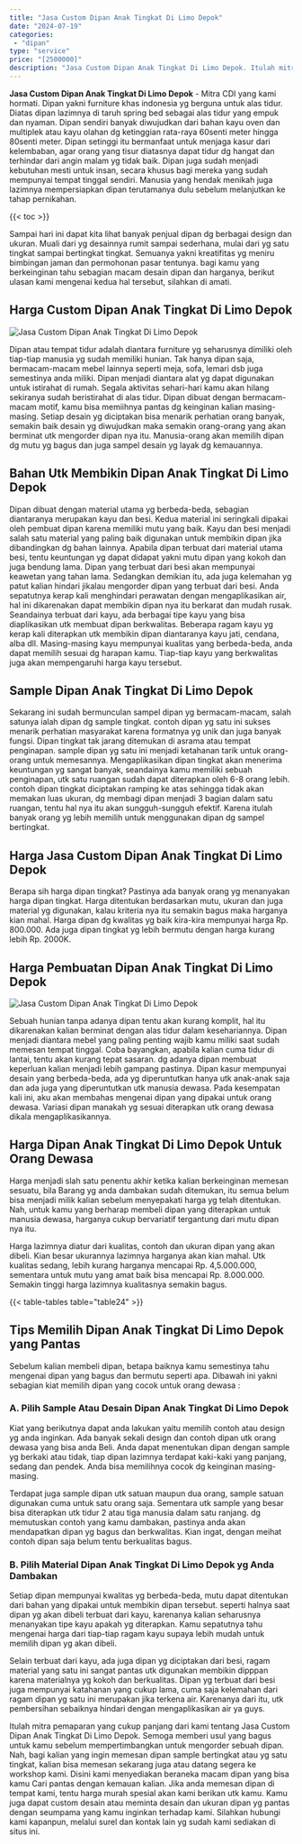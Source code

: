 ```yaml
---
title: "Jasa Custom Dipan Anak Tingkat Di Limo Depok"
date: "2024-07-19"
categories:
 - "dipan"
type: "service"
price: "[2500000]"
description: "Jasa Custom Dipan Anak Tingkat Di Limo Depok. Itulah mitra pemaparan yang cukup panjang dari kami tentang Jasa Custom Dipan Anak Tingkat Di Limo Depok. Semog..."
---
```


**Jasa Custom Dipan Anak Tingkat Di Limo Depok** - Mitra CDI yang kami hormati. Dipan yakni furniture khas indonesia yg berguna untuk alas tidur. Diatas dipan lazimnya di taruh spring bed sebagai alas tidur yang empuk dan nyaman. Dipan sendiri banyak diwujudkan dari bahan kayu oven dan multiplek atau kayu olahan dg ketinggian rata-raya 60senti meter hingga 80senti meter. Dipan setinggi itu bermanfaat untuk menjaga kasur dari kelembaban, agar orang yang tisur diatasnya dapat tidur dg hangat dan terhindar dari angin malam yg tidak baik. Dipan juga sudah menjadi kebutuhan mesti untuk insan, secara khusus bagi mereka yang sudah mempunyai tempat tinggal sendiri. Manusia yang hendak menikah juga lazimnya mempersiapkan dipan terutamanya dulu sebelum melanjutkan ke tahap pernikahan.

{{< toc >}}

Sampai hari ini dapat kita lihat banyak penjual dipan dg berbagai design dan ukuran. Muali dari yg desainnya rumit sampai sederhana, mulai dari yg satu tingkat sampai bertingkat tingkat. Semuanya yakni kreatifitas yg meniru bimbingan jaman dan permohonan pasar tentunya. bagi kamu yang berkeinginan tahu sebagian macam desain dipan dan harganya, berikut ulasan kami mengenai kedua hal tersebut, silahkan di amati.

## Harga Custom Dipan Anak Tingkat Di Limo Depok

![Jasa Custom Dipan Anak Tingkat Di Limo Depok](/images/mebel/dipan-anak-009.jpg)

Dipan atau tempat tidur adalah diantara furniture yg seharusnya dimiliki oleh tiap-tiap manusia yg sudah memiliki hunian. Tak hanya dipan saja, bermacam-macam mebel lainnya seperti meja, sofa, lemari dsb juga semestinya anda miliki. Dipan menjadi diantara alat yg dapat digunakan untuk istirahat di rumah. Segala aktivitas sehari-hari kamu akan hilang sekiranya sudah beristirahat di alas tidur. Dipan dibuat dengan bermacam-macam motif, kamu bisa memiihnya pantas dg keinginan kalian masing-masing. Setiap desain yg diciptakan bisa menarik perhatian orang banyak, semakin baik desain yg diwujudkan maka semakin orang-orang yang akan berminat utk mengorder dipan nya itu. Manusia-orang akan memilih dipan dg mutu yg bagus dan juga sampel desain yg layak dg kemauannya.

## Bahan Utk Membikin Dipan Anak Tingkat Di Limo Depok

Dipan dibuat dengan material utama yg berbeda-beda, sebagian diantaranya merupakan kayu dan besi. Kedua material ini seringkali dipakai oleh pembuat dipan karena memiliki mutu yang baik. Kayu dan besi menjadi salah satu material yang paling baik digunakan untuk membikin dipan jika dibandingkan dg bahan lainnya. Apabila dipan terbuat dari material utama besi, tentu keuntungan yg dapat didapat yakni mutu dipan yang kokoh dan juga bendung lama. Dipan yang terbuat dari besi akan mempunyai keawetan yang tahan lama. Sedangkan demikian itu, ada juga kelemahan yg patut kalian hindari jikalau mengorder dipan yang terbuat dari besi. Anda sepatutnya kerap kali menghindari perawatan dengan mengaplikasikan air, hal ini dikarenakan dapat membikin dipan nya itu berkarat dan mudah rusak. Seandainya terbuat dari kayu, ada berbagai tipe kayu yang bisa diaplikasikan utk membuat dipan berkwalitas. Beberapa ragam kayu yg kerap kali diterapkan utk membikin dipan diantaranya kayu jati, cendana, alba dll. Masing-masing kayu mempunyai kualitas yang berbeda-beda, anda dapat memilih sesuai dg harapan kamu. Tiap-tiap kayu yang berkwalitas juga akan mempengaruhi harga kayu tersebut.

## Sample Dipan Anak Tingkat Di Limo Depok

Sekarang ini sudah bermunculan sampel dipan yg bermacam-macam, salah satunya ialah dipan dg sample tingkat. contoh dipan yg satu ini sukses menarik perhatian masyarakat karena formatnya yg unik dan juga banyak fungsi. Dipan tingkat tak jarang ditemukan di asrama atau tempat penginapan. sample dipan yg satu ini menjadi ketahanan tarik untuk orang-orang untuk memesannya. Mengaplikasikan dipan tingkat akan menerima keuntungan yg sangat banyak, seandainya kamu memiliki sebuah penginapan, utk satu ruangan sudah dapat diterapkan oleh 6-8 orang lebih. contoh dipan tingkat diciptakan ramping ke atas sehingga tidak akan memakan luas ukuran, dg membagi dipan menjadi 3 bagian dalam satu ruangan, tentu hal nya itu akan sungguh-sungguh efektif. Karena itulah banyak orang yg lebih memilih untuk menggunakan dipan dg sampel bertingkat.

## Harga Jasa Custom Dipan Anak Tingkat Di Limo Depok

Berapa sih harga dipan tingkat? Pastinya ada banyak orang yg menanyakan harga dipan tingkat. Harga ditentukan berdasarkan mutu, ukuran dan juga material yg digunakan, kalau kriteria nya itu semakin bagus maka harganya kian mahal. Harga dipan dg kwalitas yg baik kira-kira mempunyai harga Rp. 800.000. Ada juga dipan tingkat yg lebih bermutu dengan harga kurang lebih Rp. 2000K.

## Harga Pembuatan Dipan Anak Tingkat Di Limo Depok

![Jasa Custom Dipan Anak Tingkat Di Limo Depok](/images/mebel/dipan-dewasa-006.jpg)

Sebuah hunian tanpa adanya dipan tentu akan kurang komplit, hal itu dikarenakan kalian berminat dengan alas tidur dalam kesehariannya. Dipan menjadi diantara mebel yang paling penting wajib kamu miliki saat sudah memesan tempat tinggal. Coba bayangkan, apabila kalian cuma tidur di lantai, tentu akan kurang tepat sasaran. dg adanya dipan membuat keperluan kalian menjadi lebih gampang pastinya. Dipan kasur mempunyai desain yang berbeda-beda, ada yg diperuntutkan hanya utk anak-anak saja dan ada juga yang diperuntutkan utk manusia dewasa. Pada kesempatan kali ini, aku akan membahas mengenai dipan yang dipakai untuk orang dewasa. Variasi dipan manakah yg sesuai diterapkan utk orang dewasa dikala mengaplikasikannya.

## Harga Dipan Anak Tingkat Di Limo Depok Untuk Orang Dewasa

Harga menjadi slah satu penentu akhir ketika kalian berkeinginan memesan sesuatu, bila Barang yg anda dambakan sudah ditemukan, itu semua belum bisa menjadi milik kalian sebelum menyepakati harga yg telah ditentukan. Nah, untuk kamu yang berharap membeli dipan yang diterapkan untuk manusia dewasa, harganya cukup bervariatif tergantung dari mutu dipan nya itu.

Harga lazimnya diatur dari kualitas, contoh dan ukuran dipan yang akan dibeli. Kian besar ukurannya lazimnya harganya akan kian mahal. Utk kualitas sedang, lebih kurang harganya mencapai Rp. 4,5.000.000, sementara untuk mutu yang amat baik bisa mencapai Rp. 8.000.000. Semakin tinggi harga lazimnya kualitasnya semakin bagus.

{{< table-tables table="table24" >}}

## Tips Memilih Dipan Anak Tingkat Di Limo Depok yang Pantas

Sebelum kalian membeli dipan, betapa baiknya kamu semestinya tahu mengenai dipan yang bagus dan bermutu seperti apa. Dibawah ini yakni sebagian kiat memilih dipan yang cocok untuk orang dewasa :

### A. Pilih Sample Atau Desain Dipan Anak Tingkat Di Limo Depok

Kiat yang berikutnya dapat anda lakukan yaitu memilih contoh atau design yg anda inginkan. Ada banyak sekali design dan contoh dipan utk orang dewasa yang bisa anda Beli. Anda dapat menentukan dipan dengan sample yg berkaki atau tidak, tiap dipan lazimnya terdapat kaki-kaki yang panjang, sedang dan pendek. Anda bisa memilihnya cocok dg keinginan masing-masing.

Terdapat juga sample dipan utk satuan maupun dua orang, sample satuan digunakan cuma untuk satu orang saja. Sementara utk sample yang besar bisa diterapkan utk tidur 2 atau tiga manusia dalam satu ranjang. dg memutuskan contoh yang kamu dambakan, pastinya anda akan mendapatkan dipan yg bagus dan berkwalitas. Kian ingat, dengan meihat contoh dipan saja belum tentu berkualitas bagus.

### B. Pilih Material Dipan Anak Tingkat Di Limo Depok yg Anda Dambakan

Setiap dipan mempunyai kwalitas yg berbeda-beda, mutu dapat ditentukan dari bahan yang dipakai untuk membikin dipan tersebut. seperti halnya saat dipan yg akan dibeli terbuat dari kayu, karenanya kalian seharusnya menanyakan tipe kayu apakah yg diterapkan. Kamu sepatutnya tahu mengenai harga dari tiap-tiap ragam kayu supaya lebih mudah untuk memilih dipan yg akan dibeli.

Selain terbuat dari kayu, ada juga dipan yg diciptakan dari besi, ragam material yang satu ini sangat pantas utk digunakan membikin dipppan karena materialnya yg kokoh dan berkualitas. Dipan yg terbuat dari besi juga mempunyai katahanan yang cukup lama, cuma saja kelemahan dari ragam dipan yg satu ini merupakan jika terkena air. Karenanya dari itu, utk pembersihan sebaiknya hindari dengan mengaplikasikan air ya guys.

Itulah mitra pemaparan yang cukup panjang dari kami tentang Jasa Custom Dipan Anak Tingkat Di Limo Depok. Semoga memberi usul yang bagus untuk kamu sebelum mempertimbangkan untuk mengorder sebuah dipan. Nah, bagi kalian yang ingin memesan dipan sample bertingkat atau yg satu tingkat, kalian bisa memesan sekarang juga atau datang segera ke workshop kami. Disini kami menyediakan beraneka macam dipan yang bisa kamu Cari pantas dengan kemauan kalian. Jika anda memesan dipan di tempat kami, tentu harga murah spesial akan kami berikan utk kamu. Kamu juga dapat custom desain atau meminta desain dan ukuran dipan yg pantas dengan seumpama yang kamu inginkan terhadap kami. Silahkan hubungi kami kapanpun, melalui surel dan kontak lain yg sudah kami sediakan di situs ini.

